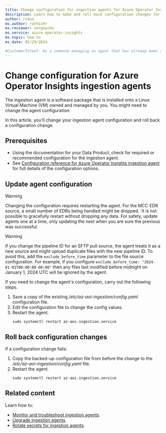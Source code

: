 ```yaml
---
title: Change configuration for ingestion agents for Azure Operator Insights
description: Learn how to make and roll back configuration changes for Azure Operator Insights ingestion agents.
author: rcdun
ms.author: rathishr
ms.reviewer: sergeyche
ms.service: azure-operator-insights
ms.topic: how-to
ms.date: 02/29/2024

#CustomerIntent: As a someone managing an agent that has already been set up, I want to update its configuration so that Data Products in Azure Operator Insights receive the correct data.
---
```


# Change configuration for Azure Operator Insights ingestion agents

The ingestion agent is a software package that is installed onto a Linux Virtual Machine (VM) owned and managed by you. You might need to change the agent configuration.

In this article, you'll change your ingestion agent configuration and roll back a configuration change.

## Prerequisites

- Using the documentation for your Data Product, check for required or recommended configuration for the ingestion agent.
- See [Configuration reference for Azure Operator Insights ingestion agent](ingestion-agent-configuration-reference.md) for full details of the configuration options.

## Update agent configuration

> [!WARNING]
> Changing the configuration requires restarting the agent. For the MCC EDR source, a small number of EDRs being handled might be dropped.  It is not possible to gracefully restart without dropping any data. For safety, update agents one at a time, only updating the next when you are sure the previous was successful.

> [!WARNING]
> If you change the pipeline ID for an SFTP pull source, the agent treats it as a new source and might upload duplicate files with the new pipeline ID. To avoid this, add the `exclude_before_time` parameter to the file source configuration. For example, if you configure `exclude_before_time: "2024-01-01T00:00:00-00:00"` then any files last modified before midnight on January 1, 2024 UTC will be ignored by the agent.

If you need to change the agent's configuration, carry out the following steps.

1. Save a copy of the existing */etc/az-aoi-ingestion/config.yaml* configuration file.
1. Edit the configuration file to change the config values.
1. Restart the agent.
    ```
    sudo systemctl restart az-aoi-ingestion.service
    ```

## Roll back configuration changes

If a configuration change fails:

1. Copy the backed-up configuration file from before the change to the */etc/az-aoi-ingestion/config.yaml* file.
1. Restart the agent.
    ```
    sudo systemctl restart az-aoi-ingestion.service
    ```

## Related content

Learn how to:

- [Monitor and troubleshoot ingestion agents](monitor-troubleshoot-ingestion-agent.md).
- [Upgrade ingestion agents](upgrade-ingestion-agent.md).
- [Rotate secrets for ingestion agents](rotate-secrets-for-ingestion-agent.md).
